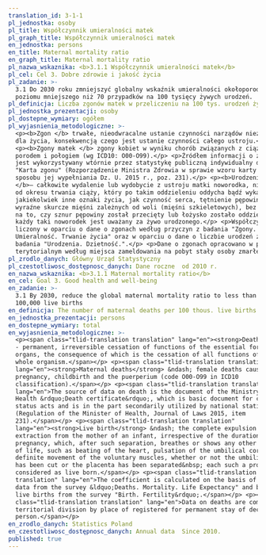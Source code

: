 ```yaml
---
translation_id: 3-1-1
pl_jednostka: osoby
pl_title: Współczynnik umieralności matek
pl_graph_title: Współczynnik umieralności matek
en_jednostka: persons
en_title: Maternal mortality ratio
en_graph_title: Maternal mortality ratio
pl_nazwa_wskaznika: <b>3.1.1 Współczynnik umieralności matek</b>
pl_cel: Cel 3. Dobre zdrowie i jakość życia
pl_zadanie: >-
  3.1 Do 2030 roku zmniejszyć globalny wskaźnik umieralności okołoporodowej do
  poziomu mniejszego niż 70 przypadków na 100 tysięcy żywych urodzeń.
pl_definicja: Liczba zgonów matek w przeliczeniu na 100 tys. urodzeń żywych.
pl_jednostka_prezentacji: osoby
pl_dostepne_wymiary: ogółem
pl_wyjasnienia_metodologiczne: >-
  <p><b>Zgon </b> trwałe, nieodwracalne ustanie czynności narządów niezbędnych
  dla życia, konsekwencją czego jest ustanie czynności całego ustroju.</p>
  <p><b>Zgony matek </b> zgony kobiet w wyniku chorób związanych z ciążą,
  porodem i połogiem (wg ICD10: O00-O99).</p> <p>Źródłem informacji o zgonach
  jest wykorzystywany wtórnie przez statystykę publiczną indywidualny dokument
  "Karta zgonu" (Rozporządzenie Ministra Zdrowia w sprawie wzoru karty zgonu i
  sposobu jej wypełniania Dz. U. 2015 r., poz. 231).</p> <p><b>Urodzenia żywe
  </b>– całkowite wydalenie lub wydobycie z ustroju matki noworodka, niezależnie
  od okresu trwania ciąży, który po takim oddzieleniu oddycha bądź wykazuje
  jakiekolwiek inne oznaki życia, jak czynność serca, tętnienie pępowiny lub
  wyraźne skurcze mięśni zależnych od woli (mięśni szkieletowych), bez względu
  na to, czy sznur pępowiny został przecięty lub łożysko zostało oddzielone 
  każdy taki noworodek jest uważany za żywo urodzonego.</p> <p>Współczynnik jest
  liczony w oparciu o dane o zgonach według przyczyn z badania "Zgony.
  Umieralność. Trwanie życia" oraz w oparciu o dane o liczbie urodzeń żywych z
  badania "Urodzenia. Dzietność.".</p> <p>Dane o zgonach opracowano w podziale
  terytorialnym według miejsca zameldowania na pobyt stały osoby zmarłej.</p>
pl_zrodlo_danych: Główny Urząd Statystyczny
pl_czestotliwosc_dostępnosc_danych: Dane roczne  od 2010 r.
en_nazwa_wskaznika: <b>3.1.1 Maternal mortality ratio</b>
en_cel: Goal 3. Good health and well-being
en_zadanie: >-
  3.1 By 2030, reduce the global maternal mortality ratio to less than 70 per
  100,000 live births
en_definicja: The number of maternal deaths per 100 thous. live births.
en_jednostka_prezentacji: persons
en_dostepne_wymiary: total
en_wyjasnienia_metodologiczne: >-
  <p><span class="tlid-translation translation" lang="en"><strong>Death</strong>
  - permanent, irreversible cessation of functions of the essential for life
  organs, the consequence of which is the cessation of all functions of the
  whole organism.</span></p> <p><span class="tlid-translation translation"
  lang="en"><strong>Maternal deaths</strong> &ndash; female deaths cause by
  pregnancy, childbirth and the puerperium (code O00-O99 in ICD10
  classification).</span></p> <p><span class="tlid-translation translation"
  lang="en">The source of data on death is the document of the Ministry of
  Health &rdquo;Death certificate&rdquo;, which is basic document for civil
  status acts and is in the part secondarily utilized by national statistics
  (Regulation of the Minister of Health, Journal of Laws 2015, item
  231).</span></p> <p><span class="tlid-translation translation"
  lang="en"><strong>Live birth</strong> &ndash; the complete expulsion or
  extraction from the mother of an infant, irrespective of the duration of the
  pregnancy, which, after such separation, breathes or shows any other evidence
  of life, such as beating of the heart, pulsation of the umbilical cord, or
  definite movement of the voluntary muscles, whether or not the umbilical cord
  has been cut or the placenta has been separated&nbsp; each such a product is
  considered as live born.</span></p> <p><span class="tlid-translation
  translation" lang="en">The coefficient is calculated on the basis of death
  data from the survey &ldquo;Deaths. Mortality. Life Expectancy" and based on
  live births from the survey "Birth. Fertility&rdquo;.</span></p> <p><span
  class="tlid-translation translation" lang="en">Data on deaths are compiled in
  territorial division by place of registered for permanent stay of deceased
  person.</span></p>
en_zrodlo_danych: Statistics Poland
en_czestotliwosc_dostępnosc_danych: Annual data  Since 2010.
published: true
---
```

